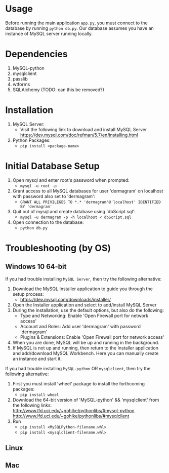 # Usage
Before running the main application `app.py`, you must connect to the database by running
`python db.py`. Our database assumes you have an instance of MySQL server running locally.

# Dependencies
1. MySQL-python
2. mysqlclient
3. passlib
4. wtforms
5. SQLAlchemy (TODO: can this be removed?)

# Installation
1. MySQL Server:  
   - Visit the following link to download and install MySQL Server https://dev.mysql.com/doc/refman/5.7/en/installing.html
2. Python Packages:  
   - `pip install <package-name>`

# Initial Database Setup
1. Open mysql and enter root's password when prompted:  
   - `mysql -u root -p`
2. Grant access to all MySQL databases for user 'dermagram' on localhost with password
also set to 'dermagram':  
   - `GRANT ALL PRIVILEGES TO *.* 'dermagram'@'localhost' IDENTIFIED BY 'dermagram'`
3. Quit out of mysql and create database using 'dbScript.sql':  
   - `mysql -u dermagram -p -h localhost < dbScript.sql`
4. Open connection to the database:  
   - `python db.py`  

# Troubleshooting (by OS)
## Windows 10 64-bit
If you had trouble installing `MySQL Server`, then try the following alternative:  
1. Download the MySQL Installer application to guide you through the setup process:  
   - https://dev.mysql.com/downloads/installer/  
2. Open the Installer application and select to add/install MySQL Server  
3. During the installation, use the default options, but also do the following:  
   - Type and Networking: Enable 'Open Firewall port for network access'  
   - Account and Roles:  Add user 'dermagram' with password 'dermagram'  
   - Plugins & Extensions: Enable 'Open Firewall port for network access'  
4. When you are done, MySQL will be up and running in the background.  
5. If MySQL is not up and running, then return to the Installer application and 
add/download MySQL Workbench. Here you can manually create an instance and start it.


If you had trouble installing `MySQL-python` OR `mysqlclient`, then try the following alternative:  
1. First you must install 'wheel' package to install the forthcoming packages:  
   - `pip install wheel`  
2. Download the 64-bit version of 'MySQL-python' && 'mysqlclient' from the following links:  
http://www.lfd.uci.edu/~gohlke/pythonlibs/#mysql-python  
http://www.lfd.uci.edu/~gohlke/pythonlibs/#mysqlclient  
3. Run 
   - `pip install <MySQLPython-filename.whl>`  
   - `pip install <mysqlclient-filename.whl>`  

## Linux

## Mac
